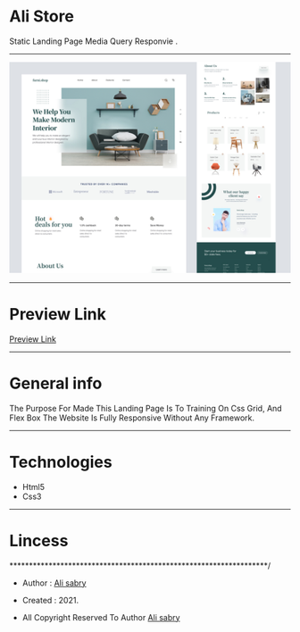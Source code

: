 # Ali Store
Static Landing Page Media Query  Responvie .

<hr />

<img src="images/preview.jpg" />

<hr />

# Preview Link
[Preview Link](https://ali-sabry.github.io/ali-store/)

<hr />

# General info
The Purpose For Made This Landing Page Is To Training On Css Grid, And Flex Box The Website Is Fully Responsive Without Any Framework.

<hr />


# Technologies 
* Html5
* Css3

<hr />


# Lincess
******************************************************************/

* Author      : [Ali sabry](https://www.linkedin.com/in/ali-sabry/)
* Created     : 2021.

* All Copyright Reserved To Author [Ali sabry](https://www.linkedin.com/in/ali-sabry/)
